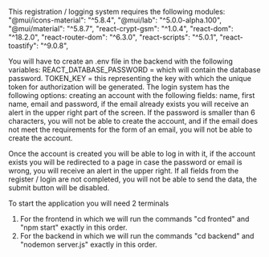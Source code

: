 
This registration / logging system requires the following modules:
    "@mui/icons-material": "^5.8.4",
    "@mui/lab": "^5.0.0-alpha.100",
    "@mui/material": "^5.8.7",
    "react-crypt-gsm": "^1.0.4",
    "react-dom": "^18.2.0",
    "react-router-dom": "^6.3.0",
    "react-scripts": "^5.0.1",
    "react-toastify": "^9.0.8",

You will have to create an .env file in the backend with the following variables:
REACT_DATABASE_PASSWORD = which will contain the database password.
TOKEN_KEY = this representing the key with which the unique token for authorization will be generated.
The login system has the following options: creating an account with the following fields: name, first name, email and password, if the email already exists you will receive an alert in the upper right part of the screen. If the password is smaller than 6 characters, you will not be able to create the account, and if the email does not meet the requirements for the form of an email, you will not be able to create the account.

Once the account is created you will be able to log in with it, if the account exists you will be redirected to a page in case the password or email is wrong, you will receive an alert in the upper right. If all fields from the register / login are not completed, you will not be able to send the data, the submit button will be disabled.

To start the application you will need 2 terminals
1. For the frontend in which we will run the commands "cd fronted" and "npm start" exactly in this order.
2. For the backend in which we will run the commands "cd backend" and "nodemon server.js" exactly in this order.

